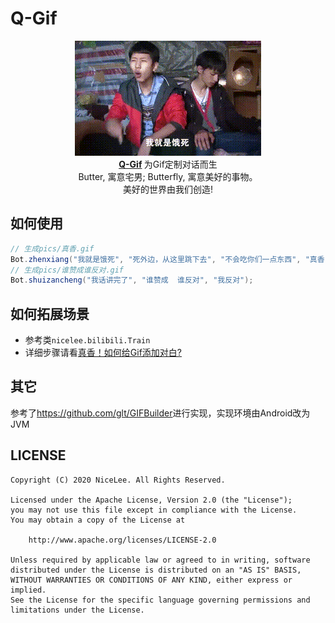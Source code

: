 # Q-Gif
<p align="center">
  <img src="/pics/真香/text.gif"/>
  <br>
      <strong>
        <a href="https://github.com/ButterAndButterfly/Q-Gif" target="_blank">Q-Gif</a>
      </strong>  为Gif定制对话而生  
  <br>
        Butter, 寓意宅男; Butterfly, 寓意美好的事物。 
        <br/> 美好的世界由我们创造!  
</p>



## 如何使用  
```java
// 生成pics/真香.gif
Bot.zhenxiang("我就是饿死", "死外边，从这里跳下去", "不会吃你们一点东西", "真香");
// 生成pics/谁赞成谁反对.gif
Bot.shuizancheng("我话讲完了", "谁赞成  谁反对", "我反对");
```        

## 如何拓展场景  
+ 参考类`nicelee.bilibili.Train`  
+ 详细步骤请看[真香！如何给Gif添加对白?](https://nICEnnnnnnnLee.github.io/blog/2020/06/14/java-add-text-to-gif/)  

## 其它  
参考了<https://github.com/glt/GIFBuilder>进行实现，实现环境由Android改为JVM  

## LICENSE  
```
Copyright (C) 2020 NiceLee. All Rights Reserved.

Licensed under the Apache License, Version 2.0 (the "License");
you may not use this file except in compliance with the License.
You may obtain a copy of the License at

    http://www.apache.org/licenses/LICENSE-2.0

Unless required by applicable law or agreed to in writing, software
distributed under the License is distributed on an "AS IS" BASIS,
WITHOUT WARRANTIES OR CONDITIONS OF ANY KIND, either express or implied.
See the License for the specific language governing permissions and
limitations under the License.
```


